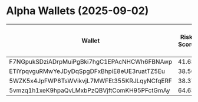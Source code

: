 # Alpha Wallets (2025-09-02)

| Wallet | Risk Score | Backtesting ROI (SOL) | Portfolio Value (USD) | SOL Balance | Farming Attempts / Total Tokens | Farming Ratio (%) | Median/Avg Risk of Last 10 Tokens | Median/Avg MC of Last 10 Tokens | Winrate (%) | ROI (%) | ROI (1D) (%) | Win Rate 1D (%) | Tokens (1D) | ROI (7D) (%) | Win Rate 7D (%) | Tokens (7D) | ROI (30D) (%) | Win Rate 30D (%) | Tokens (30D) | Realized Gains (USD) | Unrealized Gains (USD) | Median/Avg Holding Time (min) | Buy Size | Median/Avg Profit % Per Trade | Median/Avg Loss % Per Trade |
|----------|----------|----------|----------|----------|----------|----------|----------|----------|----------|----------|----------|----------|----------|----------|----------|----------|----------|----------|----------|----------|----------|----------|----------|----------|----------|
| F7NGpukSDziADrpMuiPgBki7hgC1EPAcNHCWh6FBNAwp | 41.63 | 2.54% | $20447.12 | 20.5948 | 2 / 207 | 0.97% | 4.00/3.80 | $6.13K/$60.40K | 62.32% | 53.54% | 1.47% | 100.00% | 0 | 29.65% | 66.67% | 42 | 188.59% | 68.18% | 83 | $16019.37 | $605.93 | 8562.65/16038.54 | $132.36 | 19.26%/106.21% | -16.62%/-21.08% |
| ETiYpqvguRMwYeJDyDqSpgDFxBhpiE8eUE3ruatTZ5Eu | 38.56 | 0.00% | $58144.20 | 227.8995 | 1 / 64 | 1.56% | 0.00/2.50 | $2.98M/$49.54M | 65.63% | 70.07% | 0.00% | 0.00% | 0 | 1.55% | 100.00% | 4 | 4.23% | 100.00% | 6 | $228022.34 | $1109.54 | 35.72/9961.01 | $1476.72 | 132.05%/3908.35% | -39.90%/-45.80% |
| 5WZK5x4JpFWP6TsWVikvjL7MWFEt355KRJLqyNCfqERF | 38.37 | 0.00% | $15704.76 | 47.8576 | 1 / 27 | 3.70% | 0.00/1.80 | $5.24M/$34.72M | 77.78% | 141.05% | 1.82% | 100.00% | 1 | 6.57% | 66.67% | 3 | 22.30% | 73.33% | 14 | $95602.77 | $10083.04 | 5552.36/7014.54 | $1220.76 | 344.74%/799.04% | -36.17%/-41.85% |
| 5vmzq1h1xeK9hpaQvLMxbPzQBVjftComKH95PFctGmAy | 64.63 | 0.00% | $16297.83 | 80.1047 | 1 / 17 | 5.88% | 1.50/2.10 | $356.24K/$2.11M | 70.59% | 309.21% | 0.00% | 100.00% | 0 | 0.00% | 100.00% | 0 | 0.01% | 50.00% | 3 | $175520.28 | $1862.73 | 87.92/2649.92 | $2201.44 | 673.02%/685.23% | -30.08%/-30.50% |
